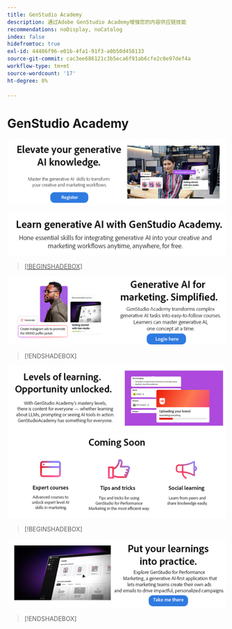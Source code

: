 ```yaml
---
title: GenStudio Academy
description: 通过Adobe GenStudio Academy增强您的内容供应链技能
recommendations: noDisplay, noCatalog
index: false
hidefromtoc: true
exl-id: 44486f96-e01b-4fa1-91f3-a0b50d458133
source-git-commit: cac3ee686121c3b5eca6f91ab6cfe2c0e97def4a
workflow-type: tm+mt
source-wordcount: '17'
ht-degree: 0%

---
```


# GenStudio Academy

<a href="https://learningmanager.adobe.com/accountiplogin?ipId=16970&accesskey=c4988oojirhb5"><img src="../assets/elevate-your-generative-ai.png">

<img src="../assets/learn-generative-ai-with-genstudio.png">

>[!BEGINSHADEBOX]

<a href="https://genstudioacademy.adobelearningmanager.com/"><img src="../assets/generative-ai-for-marketing-simplified.png"></a>

>[!ENDSHADEBOX]

<img src="../assets/levels-of-learning.png">

<img src="../assets/coming-soon.png">


>[!BEGINSHADEBOX]

<a href="https://business.adobe.com/cn/products/genstudio-for-performance-marketing.html"><img src="../assets/put-your-learnings-into-practice.png"></a>

>[!ENDSHADEBOX]
